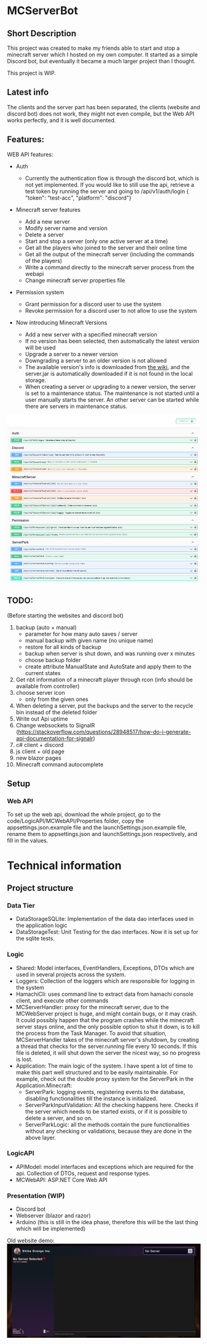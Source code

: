 # MCServerBot
## Short Description
This project was created to make my friends able to 
start and stop a minecraft server which I hosted on my own computer. 
It started as a simple Discord bot, but eventually it became a much 
larger project than I thought. 

This project is WIP.

## Latest info
The clients and the server part has been separated, the clients (website and discord bot) 
does not work, they might not even compile, but the Web API works perfectly, and it is well documented.

## Features:
WEB API features:

- Auth
	- Currently the authentication flow is through the discord bot, which is not yet implemented. If you would like to still use the api, retrieve a test token by running the server and going to /api/v1/auth/login { "token": "test-acc", "platform": "discord"}


- Minecraft server features
	- Add a new server
	- Modify server name and version
	- Delete a server
	- Start and stop a server (only one active server at a time)
	- Get all the players who joined to the server and their online time
	- Get all the output of the minecraft server (including the commands of the players)
	- Write a command directly to the minecraft server process from the webapi
	- Change minecraft server properties file

- Permission system
	- Grant permission for a discord user to use the system
	- Revoke permission for a discord user to not allow to use the system

- Now introducing Minecraft Versions
	- Add a new server with a specified minecraft version
	- If no version has been selected, then automatically the latest version will be used
	- Upgrade a server to a newer version
	- Downgrading a server to an older version is not allowed
	- The available version's info is downloaded from [the wiki](https://minecraft.fandom.com/wiki/Java_Edition_version_history), and the server.jar is automatically downloaded if it is not found in the local storage.
	- When creating a server or upgrading to a newer version, the server is set to a maintenance status. The maintenance is not started until a user manually starts the server. An other server can be started while there are servers in maintenance status.

<img src="docs/images/api-endpoints.png">


## TODO:
(Before starting the websites and discord bot)

1. backup (auto + manual)
    - parameter for how many auto saves / server
    - manual backup with given name (no unique name)
    - restore for all kinds of backup
    - backup when server is shut down, and was running over x minutes
    - choose backup folder
    - create attribute ManualState and AutoState and apply them to the current states
2. Get nbt information of a minecraft player through rcon (info should be available from controller)
3. choose server icon
    - only from the given ones
4. When deleting a server, put the backups and the server to the recycle bin instead of the deleted folder
5. Write out Api uptime
6. Change websockets to SignalR (https://stackoverflow.com/questions/28948517/how-do-i-generate-api-documentation-for-signalr)
7. c# client + discord
8. js client + old page
9. new blazor pages
10. Minecraft command autocomplete



## Setup

### Web API
To set up the web api, download the whole project, 
go to the code/LogicAPI/MCWebAPI/Properties folder, copy the appsettings.json.example file and the launchSettings.json.example file,
rename them to appsettings.json and launchSettings.json respectively, and fill in the values.


# Technical information

## Project structure

### Data Tier

- DataStorageSQLite: Implementation of the data dao interfaces used in the application logic
- DataStorageTest: Unit Testing for the dao interfaces. Now it is set up for the sqlite tests.

### Logic

- Shared: Model interfaces, EventHandlers, Exceptions, DTOs which are used in several projects across the system.
- Loggers: Collection of the loggers which are responsible for logging in the system
- HamachiCli: uses command line to extract data from hamachi console client, and execute other commands
- MCServerHandler: proxy for the minecraft server, due to the MCWebServer project is huge, and might contain bugs, or it may crash. It could possibly happen that the program crashes while the minecraft server stays online, and the only possible option to shut it down, is to kill the process from the Task Manager. To avoid that situation, MCServerHandler takes of the minecraft server's shutdown, by creating a thread that checks for the server.running file every 10 seconds. If this file is deleted, it will shut down the server the nicest way, so no progress is lost.
- Application: The main logic of the system. I have spent a lot of time to make this part well structured and to be easily maintainable. For example, check out the double proxy system for the ServerPark in the Application.Minecraft:
  - ServerPark: logging events, registering events to the database, disabling functionalities till the instance is initialized.
  - ServerParkInputValidation: All the checking happens here. Checks if the server which needs to be started exists, or if it is possible to delete a server, and so on.
  - ServerParkLogic: all the methods contain the pure functionalities without any checking or validations, because they are done in the above layer.

### LogicAPI

- APIModel: model interfaces and exceptions which are required for the api. Collection of DTOs, request and response types.
- MCWebAPI: ASP.NET Core Web API

### Presentation (WIP)

- Discord bot
- Webserver (blazor and razor)
- Arduino (this is still in the idea phase, therefore this will be the last thing which will be implemented)

Old website demo: 
<img src="docs/images/website-old.png">
